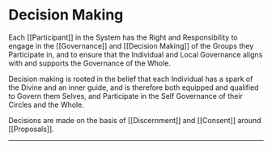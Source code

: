 # Decision Making

Each [[Participant]] in the System has the Right and Responsibility to engage in the [[Governance]] and [[Decision Making]] of the Groups they Participate in, and to ensure that the Individual and Local Governance aligns with and supports the Governance of the Whole. 

Decision making is rooted in the belief that each Individual has a spark of the Divine and an inner guide, and is therefore both equipped and qualified to Govern them Selves, and Participate in the Self Governance of their Circles and the Whole. 

Decisions are made on the basis of [[Discernment]] and [[Consent]] around [[Proposals]]. 


___
